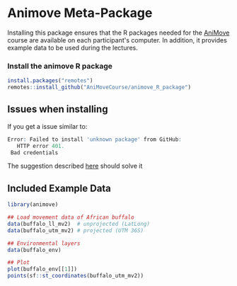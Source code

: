# Animove Meta-Package

Installing this package ensures that the R packages needed for the [AniMove](https://www.animove.org) course are available on each participant's computer.
In addition, it provides example data to be used during the lectures.

### Install the animove R package 
```r
install.packages("remotes")
remotes::install_github("AniMoveCourse/animove_R_package")
```

## Issues when installing

If you get a issue similar to:
```r
Error: Failed to install 'unknown package' from GitHub:
   HTTP error 401.
 Bad credentials
```
The suggestion described [here](https://stackoverflow.com/questions/70908295/failed-to-install-unknown-package-from-github) should solve it

## Included Example Data
```r
library(animove)

## Load movement data of African buffalo
data(buffalo_ll_mv2)  # unprojected (LatLong)
data(buffalo_utm_mv2) # projected (UTM 36S)

## Environmental layers
data(buffalo_env)

## Plot
plot(buffalo_env[[1]])
points(sf::st_coordinates(buffalo_utm_mv2))
```


